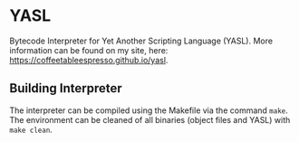 # YASL
Bytecode Interpreter for Yet Another Scripting Language (YASL). More information can be found on my site, here: https://coffeetableespresso.github.io/yasl.

## Building Interpreter
The interpreter can be compiled using the Makefile via the command `make`.
The environment can be cleaned of all binaries (object files and YASL) with `make clean`.

